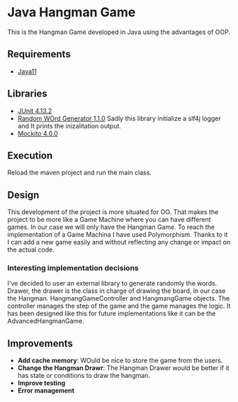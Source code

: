 # Java Hangman Game

This is the Hangman Game developed in Java using the advantages of OOP.

## Requirements

- [Java11](https://www.oracle.com/es/java/technologies/javase/jdk11-archive-downloads.html)

## Libraries

- [JUnit 4.13.2](https://mvnrepository.com/artifact/junit/junit/4.13.2)
- [Random WOrd Generator 1.1.0](https://github.com/Dhiraj072/random-word-generator) Sadly this library initialize a slf4j logger and It prints the inizalitation output.
- [Mockito 4.0.0](https://mvnrepository.com/artifact/org.mockito/mockito-inline/4.0.0)

## Execution

Reload the maven project and run the main class.

## Design

This development of the project is more situated for OO. That makes the project to be more like a Game Machine where you can have different games. In our case we will only have the Hangman Game. To reach the implementation of a Game Machina I have used Polymorphism. Thanks to it I can add a new game easily and without reflecting any change or impact on the actual code.

### Interesting implementation decisions

I've decided to user an external library to generate randomly the words.
Drawer, the drawer is the class in charge of drawing the board, in our case the Hangman.
HangmangGameController and HangmangGame objects. The controller manages the step of the game and the game manages the logic. It has been designed like this for future implementations like it can be the AdvancedHangmanGame.

## Improvements

- **Add cache memory**: WOuld be nice to store the game from the users.
- **Change the Hangman Drawr**: The Hangman Drawer would be better if it has state or conditions to draw the hangman.
- **Improve testing**
- **Error management**

